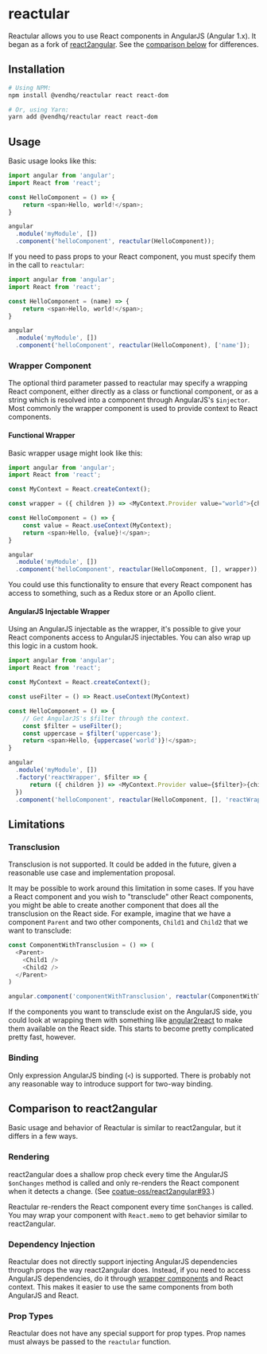 # reactular

Reactular allows you to use React components in AngularJS (Angular 1.x). It began as a fork of [react2angular](https://github.com/coatue-oss/react2angular). See the [comparison below](#comparison-to-react2angular) for differences.

## Installation

```sh
# Using NPM:
npm install @vendhq/reactular react react-dom

# Or, using Yarn:
yarn add @vendhq/reactular react react-dom
```

## Usage

Basic usage looks like this:

```js
import angular from 'angular';
import React from 'react';

const HelloComponent = () => {
    return <span>Hello, world!</span>;
}

angular
  .module('myModule', [])
  .component('helloComponent', reactular(HelloComponent));
```

If you need to pass props to your React component, you must specify them in the call to `reactular`:

```js
import angular from 'angular';
import React from 'react';

const HelloComponent = (name) => {
    return <span>Hello, world!</span>;
}

angular
  .module('myModule', [])
  .component('helloComponent', reactular(HelloComponent), ['name']);
```

### Wrapper Component

The optional third parameter passed to reactular may specify a wrapping React component, either directly as a class or functional component, or as a string which is resolved into a component through AngularJS's `$injector`. Most commonly the wrapper component is used to provide context to React components.

#### Functional Wrapper

Basic wrapper usage might look like this:

```js
import angular from 'angular';
import React from 'react';

const MyContext = React.createContext();

const wrapper = ({ children }) => <MyContext.Provider value="world">{children}</MyContext.Provider>;

const HelloComponent = () => {
    const value = React.useContext(MyContext);
    return <span>Hello, {value}!</span>;
}

angular
  .module('myModule', [])
  .component('helloComponent', reactular(HelloComponent, [], wrapper));
```

You could use this functionality to ensure that every React component has access to something, such as a Redux store or an Apollo client.

#### AngularJS Injectable Wrapper

Using an AngularJS injectable as the wrapper, it's possible to give your React components access to AngularJS injectables. You can also wrap up this logic in a custom hook.

```js
import angular from 'angular';
import React from 'react';

const MyContext = React.createContext();

const useFilter = () => React.useContext(MyContext)

const HelloComponent = () => {
    // Get AngularJS's $filter through the context.
    const $filter = useFilter();
    const uppercase = $filter('uppercase');
    return <span>Hello, {uppercase('world')}!</span>;
}

angular
  .module('myModule', [])
  .factory('reactWrapper', $filter => {
      return ({ children }) => <MyContext.Provider value={$filter}>{children}</MyContext.Provider>;
  })
  .component('helloComponent', reactular(HelloComponent, [], 'reactWrapper'));
```

## Limitations

### Transclusion

Transclusion is not supported. It could be added in the future, given a reasonable use case and implementation proposal.

It may be possible to work around this limitation in some cases. If you have a React component and you wish to "transclude" other React components, you might be able to create another component that does all the transclusion on the React side. For example, imagine that we have a component `Parent` and two other components, `Child1` and `Child2` that we want to transclude:

```js
const ComponentWithTransclusion = () => (
  <Parent>
    <Child1 />
    <Child2 />
  </Parent>
)

angular.component('componentWithTransclusion', reactular(ComponentWithTransclusion));
```

If the components you want to transclude exist on the AngularJS side, you could look at wrapping them with something like [angular2react](https://github.com/coatue-oss/angular2react) to make them available on the React side. This starts to become pretty complicated pretty fast, however.

### Binding

Only expression AngularJS binding (`<`) is supported. There is probably not any reasonable way to introduce support for two-way binding.

## Comparison to react2angular

Basic usage and behavior of Reactular is similar to react2angular, but it differs in a few ways.

### Rendering

react2angular does a shallow prop check every time the AngularJS `$onChanges` method is called and only re-renders the React component when it detects a change. (See [coatue-oss/react2angular#93](https://github.com/coatue-oss/react2angular/issues/93).)

Reactular re-renders the React component every time `$onChanges` is called. You may wrap your component with `React.memo` to get behavior similar to react2angular.

### Dependency Injection

Reactular does not directly support injecting AngularJS dependencies through props the way react2angular does. Instead, if you need to access AngularJS dependencies, do it through [wrapper components](#angularjs-injectable-wrapper) and React context. This makes it easier to use the same components from both AngularJS and React.

### Prop Types

Reactular does not have any special support for prop types. Prop names must always be passed to the `reactular` function.
